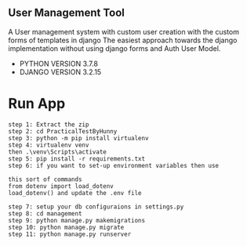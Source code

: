 ## User Management Tool

A User management system with custom user creation with the custom forms of templates in django
The easiest approach towards the django implementation without using django forms and Auth User Model.

* PYTHON VERSION 3.7.8
* DJANGO VERSION 3.2.15

# Run App

```
step 1: Extract the zip
step 2: cd PracticalTestByHunny
step 3: python -m pip install virtualenv
step 4: virtualenv venv
then .\venv\Scripts\activate
step 5: pip install -r requirements.txt
step 6: if you want to set-up environment variables then use

this sort of commands 
from dotenv import load_dotenv
load_dotenv() and update the .env file

step 7: setup your db configuraions in settings.py
step 8: cd management
step 9: python manage.py makemigrations
step 10: python manage.py migrate
step 11: python manage.py runserver
```
